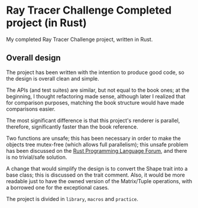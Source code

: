 # Ray Tracer Challenge Completed project (in Rust)

My completed Ray Tracer Challenge project, written in Rust.

## Overall design

The project has been written with the intention to produce good code, so the design is overall clean and simple.

The APIs (and test suites) are similar, but not equal to the book ones; at the beginning, I thought refactoring made sense, although later I realized that for comparison purposes, matching the book structure would have made comparisons easier.

The most significant difference is that this project's renderer is parallel, therefore, significantly faster than the book reference.

Two functions are unsafe; this has been necessary in order to make the objects tree mutex-free (which allows full parallelism); this unsafe problem has been discussed on the [Rust Programming Language Forum](https://users.rust-lang.org/t/is-it-possible-to-safely-build-a-read-only-thread-safe-bidirectional-tree/52759), and there is no trivial/safe solution.

A change that would simplify the design is to convert the Shape trait into a base class; this is discussed on the trait comment. Also, it would be more readable just to have the owned version of the Matrix/Tuple operations, with a borrowed one for the exceptional cases.

The project is divided in `library`, `macros` and `practice`.
